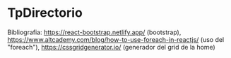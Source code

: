 # TpDirectorio
Bibliografia: https://react-bootstrap.netlify.app/ (bootstrap), https://www.altcademy.com/blog/how-to-use-foreach-in-reactjs/ (uso del "foreach"), https://cssgridgenerator.io/ (generador del grid de la home)